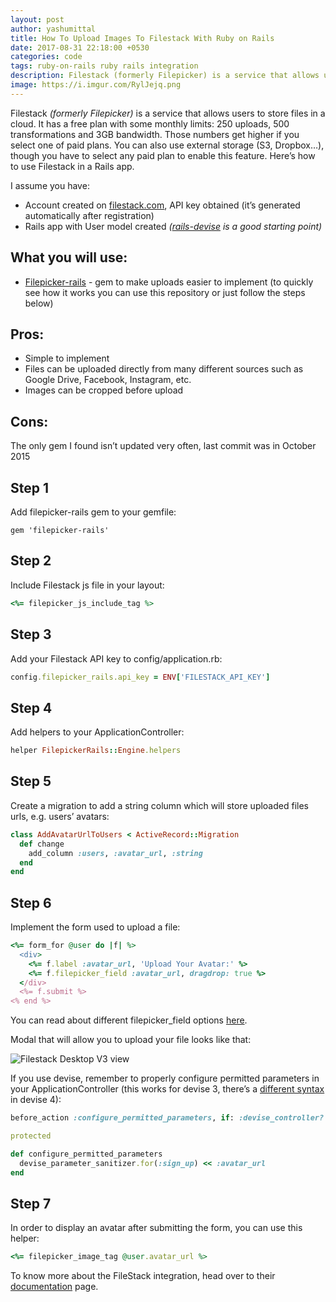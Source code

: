 ```yaml
---
layout: post
author: yashumittal
title: How To Upload Images To Filestack With Ruby on Rails
date: 2017-08-31 22:18:00 +0530
categories: code
tags: ruby-on-rails ruby rails integration
description: Filestack (formerly Filepicker) is a service that allows users to store files in a cloud. Here’s how to use Filestack in a Rails app.
image: https://i.imgur.com/RylJejq.png
---
```


Filestack _(formerly Filepicker)_ is a service that allows users to store files in a cloud. It has a free plan with some monthly limits: 250 uploads, 500 transformations and 3GB bandwidth. Those numbers get higher if you select one of paid plans. You can also use external storage (S3, Dropbox…), though you have to select any paid plan to enable this feature. Here’s how to use Filestack in a Rails app.

I assume you have:

* Account created on [filestack.com](https://www.filestack.com/), API key obtained (it’s generated automatically after registration)
* Rails app with User model created _([rails-devise](https://github.com/RailsApps/rails-devise) is a good starting point)_

## What you will use:

* [Filepicker-rails](https://github.com/Ink/filepicker-rails) - gem to make uploads easier to implement (to quickly see how it works you can use this repository or just follow the steps below)

## Pros:

* Simple to implement
* Files can be uploaded directly from many different sources such as Google Drive, Facebook, Instagram, etc.
* Images can be cropped before upload

## Cons:

The only gem I found isn’t updated very often, last commit was in October 2015

## Step 1

Add filepicker-rails gem to your gemfile:

```gemfile
gem 'filepicker-rails'
```

## Step 2

Include Filestack js file in your layout:

```rb
<%= filepicker_js_include_tag %>
```

## Step 3

Add your Filestack API key to config/application.rb:

```rb
config.filepicker_rails.api_key = ENV['FILESTACK_API_KEY']
```

## Step 4

Add helpers to your ApplicationController:

```rb
helper FilepickerRails::Engine.helpers
```

## Step 5

Create a migration to add a string column which will store uploaded files urls, e.g. users’ avatars:

```rb
class AddAvatarUrlToUsers < ActiveRecord::Migration
  def change
    add_column :users, :avatar_url, :string
  end
end
```

## Step 6

Implement the form used to upload a file:

```rb
<%= form_for @user do |f| %>
  <div>
    <%= f.label :avatar_url, 'Upload Your Avatar:' %>
    <%= f.filepicker_field :avatar_url, dragdrop: true %>
  </div>
  <%= f.submit %>
<% end %>
```

You can read about different filepicker_field options [here](https://www.rubydoc.info/github/Ink/filepicker-rails/master/FilepickerRails/FormHelper).

Modal that will allow you to upload your file looks like that:

![Filestack Desktop V3 view](https://i.imgur.com/H5VsTGP.jpg)

If you use devise, remember to properly configure permitted parameters in your ApplicationController (this works for devise 3, there’s a [different syntax](https://github.com/plataformatec/devise#strong-parameters) in devise 4):

```rb
before_action :configure_permitted_parameters, if: :devise_controller?

protected

def configure_permitted_parameters
  devise_parameter_sanitizer.for(:sign_up) << :avatar_url
end
```

## Step 7

In order to display an avatar after submitting the form, you can use this helper:

```rb
<%= filepicker_image_tag @user.avatar_url %>
```

To know more about the FileStack integration, head over to their [documentation](https://www.rubydoc.info/github/Ink/filepicker-rails/master/FilepickerRails/ApplicationHelper#filepicker_image_tag-instance_method) page.